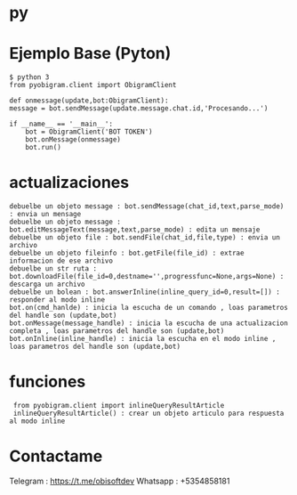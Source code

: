 # py

# Ejemplo Base (Pyton)

    $ python 3
    from pyobigram.client import ObigramClient
    
    def onmessage(update,bot:ObigramClient):
    message = bot.sendMessage(update.message.chat.id,'Procesando...')
    
    if __name__ == '__main__':
        bot = ObigramClient('BOT TOKEN')
        bot.onMessage(onmessage)
        bot.run()

# actualizaciones
    debuelbe un objeto message : bot.sendMessage(chat_id,text,parse_mode) : envia un mensage
    debuelbe un objeto message : bot.editMessageText(message,text,parse_mode) : edita un mensaje
    debuelbe un objeto file : bot.sendFile(chat_id,file,type) : envia un archivo
    debuelbe un objeto fileinfo : bot.getFile(file_id) : extrae informacion de ese archivo
    debuelbe un str ruta : bot.downloadFile(file_id=0,destname='',progressfunc=None,args=None) : descarga un archivo 
    debuelbe un bolean : bot.answerInline(inline_query_id=0,result=[]) : responder al modo inline
    bot.on(cmd_hanlde) : inicia la escucha de un comando , loas parametros del handle son (update,bot)
    bot.onMessage(message_handle) : inicia la escucha de una actualizacion completa , loas parametros del handle son (update,bot)
    bot.onInline(inline_handle) : inicia la escucha en el modo inline , loas parametros del handle son (update,bot)

# funciones
     from pyobigram.client import inlineQueryResultArticle
     inlineQueryResultArticle() : crear un objeto articulo para respuesta al modo inline

# Contactame
Telegram : https://t.me/obisoftdev
Whatsapp : +5354858181
